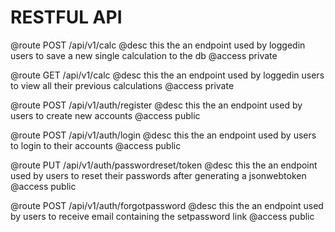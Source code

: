 # RESTFUL API 

@route POST /api/v1/calc
@desc this the an endpoint used by loggedin users to save a new single calculation to the db
@access private

@route GET /api/v1/calc
@desc this the an endpoint used by loggedin users to view all their previous calculations
@access private

@route POST /api/v1/auth/register
@desc this the an endpoint used by users to create new accounts
@access public

@route POST /api/v1/auth/login
@desc this the an endpoint used by users to login to their accounts
@access public

@route PUT /api/v1/auth/passwordreset/token
@desc this the an endpoint used by users to reset their passwords after generating a jsonwebtoken
@access public

@route POST /api/v1/auth/forgotpassword
@desc this the an endpoint used by users to receive email containing the setpassword link
@access public

